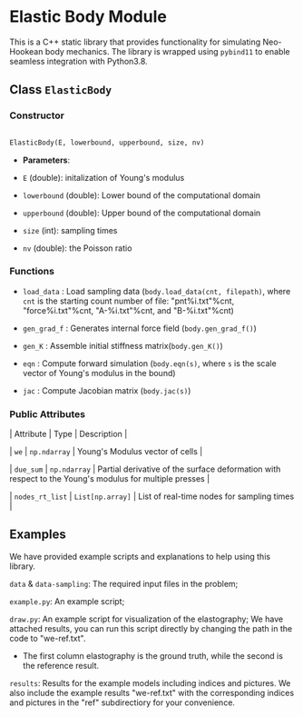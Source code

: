 # Elastic Body Module

This is a C++ static library that provides functionality for simulating Neo-Hookean body mechanics. The library is wrapped using `pybind11` to enable seamless integration with Python3.8.


## Class `ElasticBody`

### Constructor

```python

ElasticBody(E, lowerbound, upperbound, size, nv)

```

- **Parameters**:

- `E` (double): initalization of Young's modulus

- `lowerbound` (double): Lower bound of the computational domain

- `upperbound` (double): Upper bound of the computational domain

- `size` (int): sampling times

- `nv` (double): the Poisson ratio

### Functions

- `load_data`  :   Load sampling data (`body.load_data(cnt, filepath)`, where `cnt` is the starting count number of file: "pnt%i.txt"%cnt, "force%i.txt"%cnt, "A-%i.txt"%cnt, and "B-%i.txt"%cnt)

- `gen_grad_f`    : Generates internal force field (`body.gen_grad_f()`)      

- `gen_K`       :  Assemble initial stiffness matrix(`body.gen_K()`)            
        
- `eqn`         :   Compute forward simulation (`body.eqn(s)`, where `s` is the scale vector of Young's modulus in the bound) 

- `jac`        :    Compute Jacobian matrix  (`body.jac(s)`)

### Public Attributes

| Attribute        | Type           | Description                      |

| `we`             | `np.ndarray`        | Young's Modulus vector of cells        |

| `due_sum`            | `np.ndarray`   | Partial derivative of the surface deformation with respect to the Young's modulus for multiple presses    |

| `nodes_rt_list`  | `List[np.array]` | List of real-time nodes for sampling times      |

## Examples
We have provided example scripts and explanations to help using this library. 

`data` & `data-sampling`: The required input files in the problem;

`example.py`: An example script;

`draw.py`: An example script for visualization of the elastography; We have attached results, you can run this script directly by changing the path in the code to "we-ref.txt".
- The first column elastography is the ground truth, while the second is the reference result.

`results`: Results for the example models including indices and pictures. We also include the example results "we-ref.txt" with the corresponding indices and pictures in the "ref" subdirectiory for your convenience.

